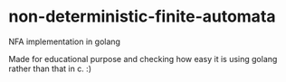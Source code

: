 # non-deterministic-finite-automata

NFA implementation in golang

Made for educational purpose and checking how easy it is using golang rather than that in c. :)

